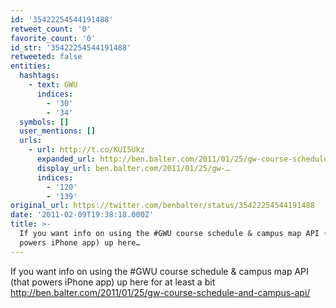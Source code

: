 ```yaml
---
id: '35422254544191488'
retweet_count: '0'
favorite_count: '0'
id_str: '35422254544191488'
retweeted: false
entities:
  hashtags:
    - text: GWU
      indices:
        - '30'
        - '34'
  symbols: []
  user_mentions: []
  urls:
    - url: http://t.co/KUI5Ukz
      expanded_url: http://ben.balter.com/2011/01/25/gw-course-schedule-and-campus-api/
      display_url: ben.balter.com/2011/01/25/gw-…
      indices:
        - '120'
        - '139'
original_url: https://twitter.com/benbalter/status/35422254544191488
date: '2011-02-09T19:38:18.000Z'
title: >-
  If you want info on using the #GWU course schedule & campus map API (that
  powers iPhone app) up here…
---
```


If you want info on using the #GWU course schedule & campus map API (that powers iPhone app) up here for at least a bit http://ben.balter.com/2011/01/25/gw-course-schedule-and-campus-api/